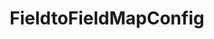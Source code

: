 ---
optionsClassName: FieldtoFieldMapConfig
optionsClassFullName: MigrationTools._EngineV1.Configuration.FieldMap.FieldtoFieldMapConfig
configurationSamples:
- name: Classic
  description: 
  code: >-
    {
      "$type": "FieldtoFieldMapConfig",
      "WorkItemTypeName": "*",
      "sourceField": "System.StackRank",
      "targetField": "System.Rank",
      "defaultValue": "1000"
    }
  sampleFor: MigrationTools._EngineV1.Configuration.FieldMap.FieldtoFieldMapConfig
description: Just want to map one field to another? This is the one for you.
className: FieldtoFieldMapConfig
typeName: FieldMaps
architecture: v2
options:
- parameterName: defaultValue
  type: String
  description: missng XML code comments
  defaultValue: missng XML code comments
- parameterName: sourceField
  type: String
  description: missng XML code comments
  defaultValue: missng XML code comments
- parameterName: targetField
  type: String
  description: missng XML code comments
  defaultValue: missng XML code comments
- parameterName: WorkItemTypeName
  type: String
  description: missng XML code comments
  defaultValue: missng XML code comments
status: ready
processingTarget: Work Item Field
classFile: /src/MigrationTools/_EngineV1/Configuration/FieldMap/FieldtoFieldMapConfig.cs
optionsClassFile: /src/MigrationTools/_EngineV1/Configuration/FieldMap/FieldtoFieldMapConfig.cs

redirectFrom:
- /Reference/v2/FieldMaps/FieldtoFieldMapConfig/
layout: reference
toc: true
permalink: /Reference/FieldMaps/FieldtoFieldMapConfig/
title: FieldtoFieldMapConfig
categories:
- FieldMaps
- v2
topics:
- topic: notes
  path: /FieldMaps/FieldtoFieldMapConfig-notes.md
  exists: false
  markdown: ''
- topic: introduction
  path: /FieldMaps/FieldtoFieldMapConfig-introduction.md
  exists: false
  markdown: ''

---